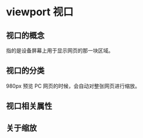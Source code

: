 # viewport 视口

## 视口的概念

指的是设备屏幕上用于显示网页的那一块区域。

## 视口的分类

980px 预览 PC 网页的时候，会自动对整张网页进行缩放。

## 视口相关属性

## 关于缩放